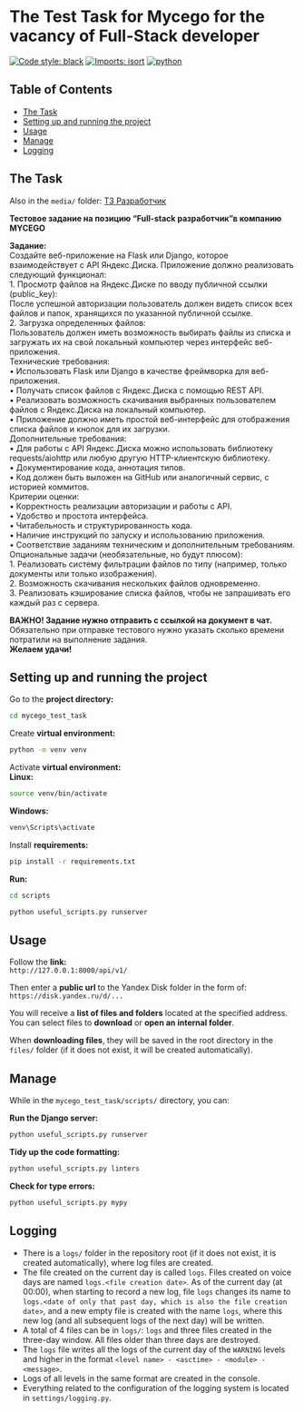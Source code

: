 # The Test Task for Mycego for the vacancy of Full-Stack developer
[![Code style: black](https://img.shields.io/badge/code%20style-black-000000.svg)](https://github.com/psf/black)
[![Imports: isort](https://img.shields.io/badge/%20imports-isort-%231674b1?style=flat&labelColor=ef8336)](https://pycqa.github.io/isort/)
[![python](https://img.shields.io/badge/Python-3.12.3-3776AB.svg?style=flat&logo=python&logoColor=white)](https://www.python.org)
## Table of Contents
- [The Task](#the-task)
- [Setting up and running the project](#setting-up-and-running-the-project)
- [Usage](#usage)
- [Manage](#manage)
- [Logging](#logging)

## The Task
Also in the `media/` folder: [ТЗ Разработчик](<media/ТЗ Разработчик.pdf>)

**Тестовое задание на позицию “Full-stack разработчик”в компанию MYCEGO**

**Задание:**  
Создайте веб\-приложение на Flask или Django, которое взаимодействует с API Яндекс.Диска. Приложение должно реализовать следующий функционал:  
1\.	Просмотр файлов на Яндекс.Диске по вводу публичной ссылки (public\_key):  
После успешной авторизации пользователь должен видеть список всех файлов и папок, хранящихся по указанной публичной ссылке.  
2\.	Загрузка определенных файлов:  
Пользователь должен иметь возможность выбирать файлы из списка и загружать их на свой локальный компьютер через интерфейс веб\-приложения.  
Технические требования:  
•	Использовать Flask или Django в качестве фреймворка для веб\-приложения.  
•	Получать список файлов с Яндекс.Диска с помощью REST API.  
•	Реализовать возможность скачивания выбранных пользователем файлов с Яндекс.Диска на локальный компьютер.  
•	Приложение должно иметь простой веб\-интерфейс для отображения списка файлов и кнопок для их загрузки.  
Дополнительные требования:  
•	Для работы с API Яндекс.Диска можно использовать библиотеку requests/aiohttp или любую другую HTTP-клиентскую библиотеку.  
•	Документирование кода, аннотация типов.  
•	Код должен быть выложен на GitHub или аналогичный сервис, с историей коммитов.  
Критерии оценки:  
•	Корректность реализации авторизации и работы с API.  
•	Удобство и простота интерфейса.  
•	Читабельность и структурированность кода.  
•	Наличие инструкций по запуску и использованию приложения.  
•	Соответствие заданиям техническим и дополнительным требованиям.  
Опциональные задачи (необязательные, но будут плюсом):  
1\.	Реализовать систему фильтрации файлов по типу (например, только документы или только изображения).  
2\.	Возможность скачивания нескольких файлов одновременно.  
3\.	Реализовать кэширование списка файлов, чтобы не запрашивать его каждый раз с сервера.

**ВАЖНО\! Задание нужно отправить с ссылкой на документ в чат.**  
Обязательно при отправке тестового нужно указать сколько времени потратили на выполнение задания.  
**Желаем удачи\!**

## Setting up and running the project
Go to the **project directory:**

```sh
cd mycego_test_task
```

Create **virtual environment:**
```sh
python -m venv venv
```
Activate **virtual environment:** \
**Linux:**
```sh
source venv/bin/activate
```
**Windows:**
```sh
venv\Scripts\activate
```

Install **requirements:**
```sh
pip install -r requirements.txt
```

**Run:**
```sh
cd scripts
```
```sh
python useful_scripts.py runserver
```

## Usage

Follow the **link:** \
`http://127.0.0.1:8000/api/v1/`

Then enter a **public url** to the Yandex Disk folder in the form of:
`https://disk.yandex.ru/d/...`

You will receive a **list of files and folders** located at the specified address. 
You can select files to **download** or **open an internal folder**.

When **downloading files**, they will be saved in the root directory in the `files/` folder 
(if it does not exist, it will be created automatically).

## Manage

While in the `mycego_test_task/scripts/` directory, you can:

**Run the Django server:**
```sh
python useful_scripts.py runserver
```
**Tidy up the code formatting:**
```sh
python useful_scripts.py linters
```
**Check for type errors:**
```sh
python useful_scripts.py mypy
```

## Logging

- There is a `logs/` folder in the repository root (if it does not exist, it is created automatically), 
where log files are created.
- The file created on the current day is called `logs`. Files created on voice days are named 
`logs.<file creation date>`. As of the current day (at 00:00), when starting to record a new log, 
file `logs` changes its name to `logs.<date of only that past day, which is also the file creation date>`, 
and a new empty file is created with the name `logs`, 
where this new log (and all subsequent logs of the next day) will be written.
- A total of 4 files can be in `logs/`: `logs` and three files created in the three-day window. 
All files older than three days are destroyed.
- The `logs` file writes all the logs of the current day of the `WARNING` levels and higher in the format 
`<level name> - <asctime> - <module> - <message>`.
- Logs of all levels in the same format are created in the console.
- Everything related to the configuration of the logging system is located in `settings/logging.py`.